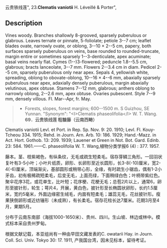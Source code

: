 云贵铁线莲",
23.**Clematis vaniotii** H. Léveillé & Porter",

## Description
Vines woody. Branches shallowly 8-grooved, sparsely puberulous or glabrous. Leaves ternate or pinnate, 5-foliolate; petiole 3--7 cm; leaflet blades ovate, narrowly ovate, or oblong, 3--10 × 2--5 cm, papery, both surfaces sparsely puberulous on veins, base rounded to rounded-truncate, margin entire or sometimes sparsely 1--3-denticulate, apex acuminate; basal veins nearly flat. Cymes (1--)3-flowered; peduncle 1.8--5.5 cm, glabrous; bracts lanceolate, 3--7 mm. Flowers 2--3.4 cm in diam. Pedicel 2--5 cm, sparsely puberulous only near apex. Sepals 4, yellowish white, spreading, oblong to obovate-oblong, 10--16 × 4--6 mm, abaxially sparsely puberulous near apex, adaxially densely puberulous, margin abaxially velutinous, apex obtuse. Stamens 7--12 mm, glabrous; anthers oblong to narrowly oblong, 2--2.6 mm, apex obtuse. Ovaries pubescent. Style 7--9 mm, densely villous. Fl. Mar--Apr, fr. May.

> * Forests, slopes, forest margins; 600--1500 m. S Guizhou, SE Yunnan.
  "Synonym": "&lt;I&gt;Clematis phaseolifolia&lt;/I&gt; W. T. Wang.
**69．云贵铁线莲 粗糠藤（云南西畴）**

Clematis vaniotii Levl. et Port. in Rep. Sp. Nov. 9: 20. 1910; Levl. Fl. Kouy-Tcheou 334. 1915; Rehd. in Journ. Arn. Arb. 10: 186. 1929; Hand.-Mazz. in Act. Hort. Gothob. 13: 209. 1939; Lauener et Green in Not. Bot. Gard. Edinb. 23: 584. 1961.——C. phaseolifolia W. T. Wang,植物分类学报6 (4) : 377. 1957.

藤本。茎、枝紫褐色，有纵条纹，无毛或疏生短柔毛。宿存芽鳞三角形。一回羽状复叶有3-5小叶；小叶片纸质，卵形、长卵形至近长圆形，长3-8(-10)厘米，宽2-4(-6)厘米，顶端渐尖，基部圆形或稍带心形，全缘，有时疏生小锯齿，偶有1-2小牙齿，初有极稀疏短柔毛，后变无毛，上面亮绿，下面稍绿白色；叶柄带紫红色。聚伞花序3花，或花单生，比叶短；花序梗、花梗无毛；总苞2片以上，通常6，卵形至披针形，轮生；萼片4，开展，黄白色，披针形至长椭圆状卵形，长约1.5厘米，宽约5毫米，外面边缘密生绒毛，内面有短柔毛；雄蕊无毛，花丝披针形。瘦果狭倒卵形或近纺锤形（未成熟），有长柔毛。宿存花柱长达7厘米。花期3月至4月，果期5月。

分布于云南东南部（海拔1000-1650米）、贵州、四川。生山坡、林边或林中。模式标本采自贵州罗甸。

根据文献记载，本亚组尚有一种由早田文藏发表的C. owatarii Hay. in Journ. Coll. Sci. Univ. Tokyo 30: 17. 1911, 产我国台湾，因未见标本，留待考证。
